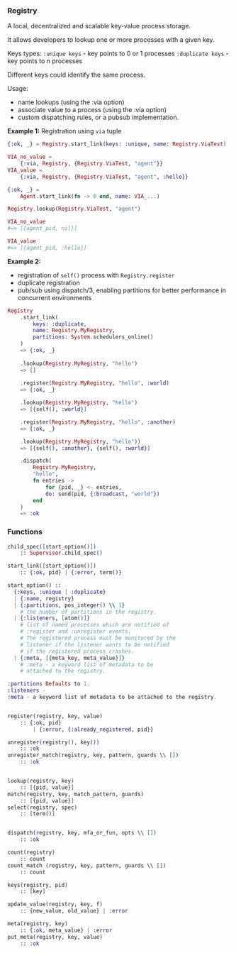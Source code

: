 ### Registry

A local, decentralized and scalable key-value process storage.

It allows developers to lookup one or more processes with a given key.

Keys types:
`:unique keys` - key points to 0 or 1 processes
`:duplicate keys` - key points to n processes

Different keys could identify the same process.

Usage:
- name lookups (using the :via option)
- associate value to a process (using the :via option)
- custom dispatching rules, or a pubsub implementation.

**Example 1:** Registration using `via` tuple
```elixir
{:ok, _} = Registry.start_link(keys: :unique, name: Registry.ViaTest)

VIA_no_value = 
    {:via, Registry, {Registry.ViaTest, "agent"}}
VIA_value = 
    {:via, Registry, {Registry.ViaTest, "agent", :hello}}

{:ok, _} = 
    Agent.start_link(fn -> 0 end, name: VIA_...)

Registry.lookup(Registry.ViaTest, "agent")

VIA_no_value
#=> [{agent_pid, nil}]

VIA_value
#=> [{agent_pid, :hello}]
```

**Example 2:**
- registration of `self()` process with `Registry.register`
- duplicate registration
- pub/sub using dispatch/3, enabling partitions for better performance in concurrent environments
```elixir
Registry
    .start_link(
        keys: :duplicate, 
        name: Registry.MyRegistry,
        partitions: System.schedulers_online()
    )
    => {:ok, _}
    
    .lookup(Registry.MyRegistry, "hello")
    => []
    
    .register(Registry.MyRegistry, "hello", :world)
    => {:ok, _}

    .lookup(Registry.MyRegistry, "hello")
    => [{self(), :world}]

    .register(Registry.MyRegistry, "hello", :another)
    => {:ok, _}

    .lookup(Registry.MyRegistry, "hello"))
    => [{self(), :another}, {self(), :world}]

    .dispatch(
        Registry.MyRegistry, 
        "hello", 
        fn entries ->
            for {pid, _} <- entries, 
            do: send(pid, {:broadcast, "world"})
        end
    )
    => :ok
```

### Functions
```elixir
child_spec([start_option()]) 
    :: Supervisor.child_spec()

start_link([start_option()]) 
    :: {:ok, pid} | {:error, term()}

start_option() ::
  {:keys, :unique | :duplicate}
  | {:name, registry}
  | {:partitions, pos_integer() \\ 1}
    # the number of partitions in the registry. 
  | {:listeners, [atom()]}
    # list of named processes which are notified of
    # :register and :unregister events. 
    # The registered process must be monitored by the
    # listener if the listener wants to be notified 
    # if the registered process crashes.
  | {:meta, [{meta_key, meta_value}]}
    # :meta - a keyword list of metadata to be 
    # attached to the registry.

:partitions Defaults to 1.
:listeners -
:meta - a keyword list of metadata to be attached to the registry.


register(registry, key, value)
    :: {:ok, pid} 
        | {:error, {:already_registered, pid}}

unregister(registry(), key()) 
    :: :ok
unregister_match(registry, key, pattern, guards \\ []) 
    :: :ok


lookup(registry, key) 
    :: [{pid, value}]
match(registry, key, match_pattern, guards) 
    :: [{pid, value}]
select(registry, spec)
    :: [term()]


dispatch(registry, key, mfa_or_fun, opts \\ [])
    :: :ok

count(registry) 
    :: count
count_match (registry, key, pattern, guards \\ []) 
    :: count

keys(registry, pid) 
    :: [key]

update_value(registry, key, f) 
    :: {new_value, old_value} | :error

meta(registry, key) 
    :: {:ok, meta_value} | :error
put_meta(registry, key, value)
    :: :ok
```
